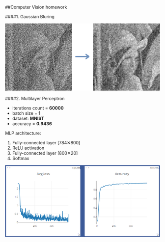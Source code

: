 ##Computer Vision homework

####1. Gaussian Bluring

![Blur](/images/1.png?raw=true)

####2. Multilayer Perceptron

* iterations count = __60000__
* batch size = __1__ 
* dataset: __MNIST__
* accuracy = __0.9436__

MLP architecture:
1. Fully-connected layer [784✕800]
2. ReLU activation
3. Fully-connected layer [800✕20]
4. Softmax 

![MLP](/images/2.png?raw=true)